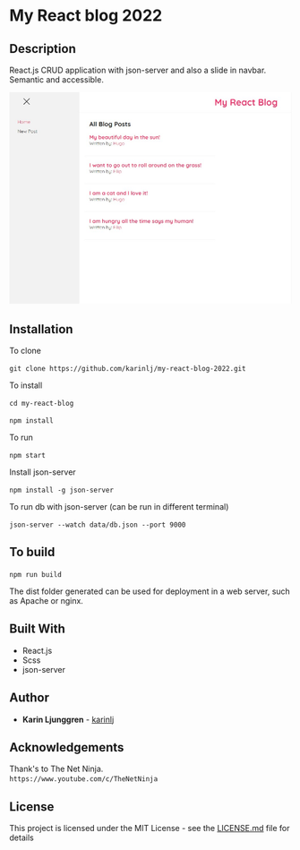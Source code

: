 # My React blog 2022

## Description

React.js CRUD application with json-server and also a slide in navbar. Semantic and accessible.

![Screenshot](/src/assets/Screenshot.jpg?raw=true "Screenshot")

## Installation

To clone

`git clone https://github.com/karinlj/my-react-blog-2022.git`

To install

`cd my-react-blog`

`npm install`

To run

`npm start`

Install json-server

`npm install -g json-server`

To run db with json-server (can be run in different terminal)

`json-server --watch data/db.json --port 9000`

## To build

`npm run build`

The dist folder generated can be used for deployment in a web server, such as Apache or nginx.

## Built With

- React.js
- Scss
- json-server

## Author

- **Karin Ljunggren** - [karinlj](https://github.com/karinlj)

## Acknowledgements

Thank's to The Net Ninja.  
`https://www.youtube.com/c/TheNetNinja`

## License

This project is licensed under the MIT License - see the [LICENSE.md](LICENSE.md) file for details
